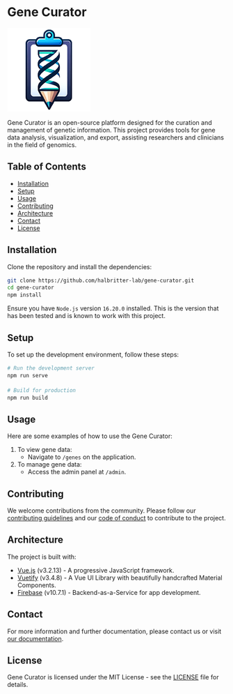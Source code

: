 # Gene Curator

![Gene Curator Logo](public/img/logo.png)

Gene Curator is an open-source platform designed for the curation and management of genetic information. This project provides tools for gene data analysis, visualization, and export, assisting researchers and clinicians in the field of genomics.

## Table of Contents

- [Installation](#installation)
- [Setup](#setup)
- [Usage](#usage)
- [Contributing](#contributing)
- [Architecture](#architecture)
- [Contact](#contact)
- [License](#license)

## Installation

Clone the repository and install the dependencies:

```bash
git clone https://github.com/halbritter-lab/gene-curator.git
cd gene-curator
npm install
```

Ensure you have `Node.js` version `16.20.0` installed. This is the version that has been tested and is known to work with this project.

## Setup

To set up the development environment, follow these steps:

```bash
# Run the development server
npm run serve

# Build for production
npm run build
```

## Usage

Here are some examples of how to use the Gene Curator:

1. To view gene data:
   - Navigate to `/genes` on the application.
2. To manage gene data:
   - Access the admin panel at `/admin`.

## Contributing

We welcome contributions from the community. Please follow our [contributing guidelines](CONTRIBUTING.md) and our [code of conduct](CODE_OF_CONDUCT.md) to contribute to the project.

## Architecture

The project is built with:

- [Vue.js](https://vuejs.org) (v3.2.13) - A progressive JavaScript framework.
- [Vuetify](https://vuetifyjs.com) (v3.4.8) - A Vue UI Library with beautifully handcrafted Material Components.
- [Firebase](https://firebase.google.com) (v10.7.1) - Backend-as-a-Service for app development.

## Contact

For more information and further documentation, please contact us or visit [our documentation](https://gene-curator-docs.example.com).

## License

Gene Curator is licensed under the MIT License - see the [LICENSE](LICENSE) file for details.
